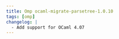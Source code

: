 ```yaml
---
title: Omp ocaml-migrate-parsetree-1.0.10
tags: [omp]
changelog: |
  - Add support for OCaml 4.07
---
```


